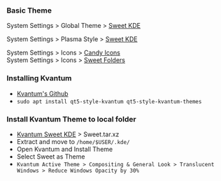 ### Basic Theme
System Settings > Global Theme > [Sweet KDE](https://store.kde.org/p/1294729)  

System Settings > Plasma Style > [Sweet KDE](https://store.kde.org/p/1294174)  

System Settings > Icons > [Candy Icons](https://store.kde.org/p/1305251)  
System Settings > Icons > [Sweet Folders](https://store.kde.org/p/1284047)  

### Installing Kvantum
- [Kvantum's Github](https://github.com/tsujan/Kvantum/tree/master/Kvantum)  
- `sudo apt install qt5-style-kvantum qt5-style-kvantum-themes`

### Install Kvantum Theme to local folder
- [Kvantum Sweet KDE](https://store.kde.org/p/1294013/) > Sweet.tar.xz	
- Extract and move to `/home/$USER/.kde/`
- Open Kvantum and Install Theme
- Select Sweet as Theme
- `Kvantum Active Theme > Compositing & General Look > Translucent Windows > Reduce Windows Opacity by 30%`